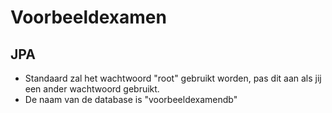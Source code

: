 # Voorbeeldexamen

## JPA

  - Standaard zal het wachtwoord "root" gebruikt worden, pas dit aan als jij een ander wachtwoord gebruikt.
  - De naam van de database is "voorbeeldexamendb"
